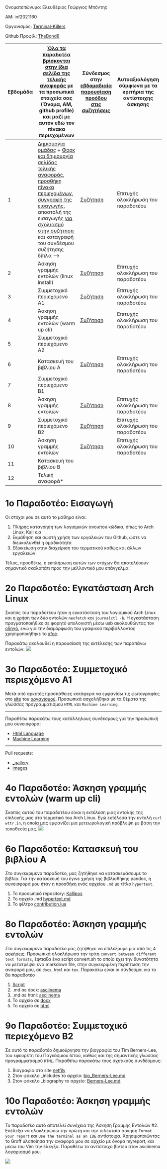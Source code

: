 Ονοματεπώνυμο: Ελευθέριος Γεώργιος Μπόντης

ΑΜ: inf2021160

Οργανισμός: [Terminal-Killers](https://github.com/Terminal-Killers) 

Github Προφίλ: [TheBond8](https://github.com/TheBond08)

 Εβδομάδα | [Όλα τα παραδοτέα βρίσκονται στην ίδια σελίδα της τελικής αναφοράς](https://courses-ionio.github.io/help/deliverables/) με τα προσωπικά στοιχεία σας (Όνομα, ΑΜ, github profile) και μαζί με αυτόν εδώ τον πίνακα περιεχομένων | Σύνδεσμος στην [εβδομαδιαία παρουσίαση προόδου στις συζητήσεις](https://github.com/courses-ionio/help/discussions/categories/show-and-tell) | Αυτοαξιολόγηση σύμφωνα με τα κριτήρια της αντίστοιχης άσκησης |
| --- | --- | --- | --- |
| 1 |  [Δημιουργία ομάδας](https://github.com/courses-ionio/hci/discussions/1794) + [Φορκ και δημιουργία σελίδας τελικής αναφοράς](https://courses-ionio.github.io/help/guide/), [προσθήκη πίνακα περιεχομένων](https://raw.githubusercontent.com/courses-ionio/hci/master/README.md), [συγγραφή της εισαγωγής](https://courses-ionio.github.io/help/intro/), αποστολή της εισαγωγής [για σχολιασμό στην συζήτηση](https://github.com/courses-ionio/help/discussions/categories/show-and-tell) και καταγραφή του συνδέσμου συζήτησης δίπλα --> |[Συζήτηση](https://github.com/courses-ionio/help/discussions/1157)|Επιτυχής ολοκλήρωση του παραδοτέου|
| 2 | Άσκηση γραμμής εντολών (linux install) |[Συζήτηση](https://github.com/courses-ionio/help/discussions/1154)|Επιτυχής ολοκλήρωση του παραδοτέου|
| 3 | Συμμετοχικό περιεχόμενο A1 |[Συζήτηση](https://github.com/courses-ionio/help/discussions/2074#discussion-4754625)|Επιτυχής ολοκλήρωση του παραδοτέου|
| 4 | Άσκηση γραμμής εντολών (warm up cli) |[Συζήτηση](https://github.com/courses-ionio/help/discussions/1456)|Επιτυχής ολοκλήρωση του παραδοτέου|
| 5 | Συμμετοχικό περιεχόμενο A2 | | |
| 6 | Κατασκευή του βιβλίου Α |[Συζήτηση](https://github.com/courses-ionio/help/discussions/1729)|Επιτυχής ολοκλήρωση του παραδοτέου|
| 7 | Συμμετοχικό περιεχόμενο B1 | | |
| 8 | Άσκηση γραμμής εντολών |[Συζήτηση](https://github.com/courses-ionio/help/discussions/1794)|Επιτυχής ολοκλήρωση του παραδοτέου|
| 9 | Συμμετοχικό περιεχόμενο B2 |[Συζήτηση](https://github.com/courses-ionio/help/discussions/1826)|Επιτυχής ολοκλήρωση του παραδοτέου|
| 10 | Άσκηση γραμμής εντολών |[Συζήτηση](https://github.com/courses-ionio/help/discussions/1926#discussion-4647708)|Επιτυχής ολοκλήρωση του παραδοτέου|
| 11 | Κατασκευή του βιβλίου Β | | |
| 12 | Τελική αναφορά* | | |

# 1ο Παραδοτέο: Εισαγωγή
Οι στόχοι μου σε αυτό το μάθημα είναι:

1) Πλήρης κατανόηση των λογισμικών ανοικτού κώδικα, όπως το Arch Linux, Kali κ.α
2) Εκμάθηση και σωστή χρήση των εργαλειών του Github, ώστε να διευκολυνθεί η ομαδικότητα 
3) Εξοικείωση στην διαχείριση του τερματικού καθώς και άλλων εργαλειών

Τέλος, προσθέτω, η εκπλήρωση αυτών των στόχων θα αποτελέσουν σημαντικό σκαλοπάτι προς την μελλοντικό μου επάγγελμα.

# 2ο Παραδοτέο: Εγκατάσταση Arch Linux
Σκοπός του παραδοτέου ήταν η εγκατάσταση του λογισμικού Arch Linux και η χρήση των δύο εντολών `neofetch` και `journalctl -b`. Η εγκατάσταση πραγματοποιήθικε σε φορητό υπολογιστή μέσω usb ακολουθώντας τον [οδηγό](https://itsfoss.com/install-arch-linux/), ενώ για την διαμόρφωση του γραφικού περιβάλλοντος χρησιμοποιήθηκε το [xfce](https://wiki.archlinux.org/title/xfce).

Παρακάτω ακολουθεί η παρουσίαση της εκτέλεσης των παραπάνω εντολών:
<a href="https://asciinema.org/a/529866" target="_blank"><img src="https://asciinema.org/a/529866.svg" /></a>

# 3ο Παραδοτέο: Συμμετοχικό περιεχόμενο A1
Μετά από αρκετές προσπάθειες κατάφερα να εμφανίσω τις φωτογραφίες στο [site](https://terminal-killers-site.netlify.app/) του [οργανισμού](https://github.com/Terminal-Killers/site). Προσωπικά ασχολήθηκα με τα θέματα της γλώσσας προγραμματισμού `HTML` και `Machine Learning`.

---
Παραθέτω παρακάτω τους κατάλληλους συνδέσμους για την προσωπική μου συνεισφορά:

- [Html Language](https://terminal-killers-site.netlify.app/gallery/html/)
- [Machine Learning](https://terminal-killers-site.netlify.app/gallery/machine_learning/)

---
Pull requests:

- [_gallery](https://github.com/Terminal-Killers/_gallery/pull/21)
- [images](https://github.com/Terminal-Killers/images/pull/14)

# 4ο Παραδοτέο: Άσκηση γραμμής εντολών (warm up cli)
Σκοπός αυτού του παραδοτέου είναι η εκτέλεση μιας εντολής της επιλογής μας στο τερματικό του Arch Linux.
Εγώ εκτέλεσα την εντολή `curl wttr.in`, η οποία μας εμφανίζει μια μετεωρολογική πρόβλεψη με βάση την τοποθεσία μας.
<a href="https://asciinema.org/a/535333" target="_blank"><img src="https://asciinema.org/a/535333.svg" /></a>

# 6ο Παραδοτέο: Κατασκευή του βιβλίου Α
Στο συγκεκριμένο παραδοτέο, μας ζητήθηκε να κατασκευάσουμε το βιβλίο. Για την κατασκευή του έγινε χρήση της βιβλιοθήκης pandoc, η συνεισφορά μου ήταν η προσθήκη ενός αρχείου `.md` με τίτλο `hypertext`.

1) Το προσωπικό repository: [Kallipos](https://github.com/TheBond08/kallipos)
2) Το αρχείο .md [hypertext.md](https://github.com/TheBond08/kallipos/blob/master/contribution/hypertext.md)
3) Το φίλτρο [contribution.lua](https://github.com/TheBond08/kallipos/blob/master/contribution.lua)

# 8ο Παραδοτέο: Άσκηση γραμμής εντολών
Στο συγκεκριμένο παραδοτέο μας ζητήθηκε να επιλέξουμε μια από τις 4 [ασκήσεις](https://github.com/epidrome/dokey#hci). Προσωπικά ολοκλήρωσα την τρίτη `convert between different text formats`, έφτιαξα ένα script convert.sh το οποίο έχει την δυνατότητα να μετατρέψει ένα markdown file, στην συγκεκριμένη περίπτωση την αναφορά μου, σε `docx`, `html` και `tex`.
Παρακάτω είναι οι σύνδεσμοι για το 8ο παραδοτέο

1) [Script](https://github.com/TheBond08/Paradoteo-8/blob/main/convert.sh)
2) .md σε docx: [asciinema](https://asciinema.org/a/540887)
3) .md σε html: [asciinema](https://asciinema.org/a/540888)
4) Το αρχείο σε [docx](https://github.com/TheBond08/Paradoteo-8/blob/main/myreport.docx)
5) Το αρχείο σε [html](https://github.com/TheBond08/Paradoteo-8/blob/main/myreport.html)

# 9ο Παραδοτέο: Συμμετοχικό περιεχόμενο B2
Σε αυτό το παραδοτέο δημιούργησα την βιογραφία του Tim Berners-Lee, του εφευρέτη του Παγκόσμιου Ιστού, καθώς και της σημαντικής γλώσσας προγραμματισμού `HTML`. Παραθέτω παρακάτω τους σχετικούς συνδέσμους:

1) Βιογραφία στο site [netfily](https://thebondsite.netlify.app/biography/berners-lee/)
2) Στον φάκελο _includes το αρχείο: [bio_Berners-Lee.md](https://github.com/TheBond08/site/blob/master/_includes/bio_Berners-Lee.md)
3) Στον φάκελο _biography το αρχείο: [Berners-Lee.md](https://github.com/TheBond08/site/blob/master/_biography/Berners-Lee.md)

# 10ο Παραδοτέο: Άσκηση γραμμής εντολών
Το παραδοτέο αυτό αποτελεί συνέχεια της Άσκηση Γραμμής Εντολών #2. Επέλεξα να ολοκληρώσω την πρώτη και την τελευταία άσκηση `Format your report` και `Use the terminal as an IDE` αντίστοιχα. Χρησιμοποιώντας το Groff υλοποίησα την αναφορά μου σε αρχείο με όνομα myreport, και μέσω του Vim την έλεγξα. 
Παραθέτω το αντίστοιχο βίντεο στον asciinema λογαριασμό μου.

<a href="https://asciinema.org/a/551384" target="_blank"><img src="https://asciinema.org/a/551384.svg" /></a>
